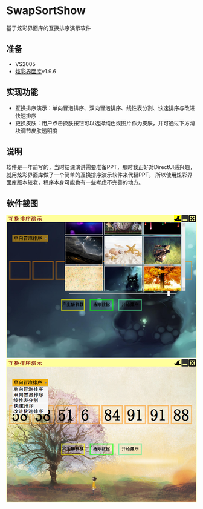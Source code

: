 # SwapSortShow
基于炫彩界面库的互换排序演示软件
## 准备
* VS2005
* [炫彩界面库](http://www.xcgui.com/)v1.9.6
## 实现功能
* 互换排序演示：单向冒泡排序、双向冒泡排序、线性表分割、快速排序与改进快速排序
* 更换皮肤：用户点击换肤按钮可以选择纯色或图片作为皮肤，并可通过下方滑块调节皮肤透明度
## 说明
软件是一年前写的，当时结课演讲需要准备PPT，那时我正好对DirectUI感兴趣，就用炫彩界面库做了一个简单的互换排序演示软件来代替PPT，
所以使用炫彩界面库版本较老，程序本身可能也有一些考虑不完善的地方。
## 软件截图
![image](https://github.com/SigalHu/SwapSortShow/raw/master/screenshot/1.png)![image](https://github.com/SigalHu/SwapSortShow/raw/master/screenshot/2.png)
